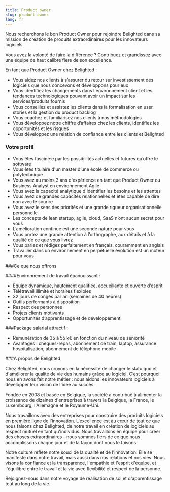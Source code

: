 ```yaml
---
title: Product owner
slug: product-owner
lang: fr
---
```


Nous recherchons le bon Product Owner pour rejoindre Belighted dans sa mission de création de produits extraordinaires pour les innovateurs logiciels.

Vous avez la volonté de faire la différence ? Contribuez et grandissez avec une équipe de haut calibre fière de son excellence.

En tant que Product Owner chez Belighted :

* Vous aidez nos clients à s’assurer du retour sur investissement des logiciels que nous concevons et développons pour eux
* Vous identifiez les changements dans l'environnement client et les tendances technologiques pouvant avoir un impact sur les services/produits fournis
* Vous conseillez et assistez les clients dans la formalisation en user stories et la gestion du product backlog
* Vous coachez et familiarisez nos clients à nos méthodologies
* Vous développez notre chiffre d’affaires chez les clients, identifiez les opportunités et les risques
* Vous développez une relation de confiance entre les clients et Belighted

### Votre profil

* Vous êtes fasciné·e par les possibilités actuelles et futures qu’offre le software
* Vous êtes titulaire d'un master d’une école de commerce ou polytechnique
* Vous avez au moins 3 ans d'expérience en tant que Product Owner ou Business Analyst en environnement Agile
* Vous avez la capacité analytique d'identifier les besoins et les attentes
* Vous avez de grandes capacités relationnelles et êtes capable de dire non avec le sourire
* Vous avez le sens des priorités et une grande rigueur organisationnelle personnelle
* Les concepts de lean startup, agile, cloud, SaaS n’ont aucun secret pour vous
* L’amélioration continue est une seconde nature pour vous
* Vous portez une grande attention à l’orthographe, aux détails et à la qualité de ce que vous livrez
* Vous parlez et rédigez parfaitement en français, couramment en anglais
* Travailler dans un environnement en perpétuelle évolution est un moteur pour vous

###Ce que nous offrons

####Environnement de travail épanouissant :

* Equipe dynamique, hautement qualifiée, accueillante et ouverte d’esprit
* Télétravail illimité et horaires flexibles
* 32 jours de congés par an (semaines de 40 heures)
* Outils performants à disposition
* Respect des personnes
* Projets clients motivants
* Opportunités d’apprentissage et de développement

###Package salarial attractif :

* Rémunération de 35 à 55 k€ en fonction du niveau de séniorité
* Avantages : chèques-repas, abonnement de train, laptop, assurance hospitalisation, abonnement de téléphone mobile


###A propos de Belighted

Chez Belighted, nous croyons en la nécessité de changer le statu quo et d'améliorer la qualité de vie des humains grâce au logiciel. C’est pourquoi nous en avons fait notre métier : nous aidons les innovateurs logiciels à développer leur vision de l'idée au succès.

Fondée en 2008 et basée en Belgique, la société a contribué à alimenter la croissance de dizaines d'entreprises à travers la Belgique, la France, le Luxembourg, l'Allemagne et le Royaume-Uni.

Nous travaillons avec des entreprises pour construire des produits logiciels en première ligne de l'innovation. L'excellence est au cœur de tout ce que nous faisons chez Belighted, de notre travail en création de logiciels au respect mutuel en tant qu'individus. Nous travaillons en équipe pour créer des choses extraordinaires - nous sommes fiers de ce que nous accomplissons chaque jour et de la façon dont nous le faisons.

Notre culture reflète notre souci de la qualité et de l'innovation. Elle se manifeste dans notre travail, mais aussi dans nos relations et nos vies. Nous visons la confiance et la transparence, l'empathie et l'esprit d'équipe, et l'équilibre entre le travail et la vie avec flexibilité et respect de la personne.

Rejoignez-nous dans notre voyage de réalisation de soi et d'apprentissage tout au long de la vie.
